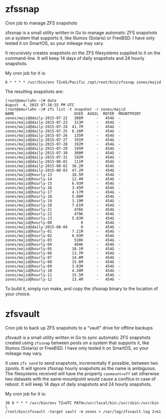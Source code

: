 # zfssnap
Cron job to manage ZFS snapshots

zfssnap is a small utility written in Go to manage automatic ZFS snapshots on
a system that supports it, like Illumos (Solaris) or FreeBSD. I have only
tested it on SmartOS, so your mileage may vary.

It recursively creates snapshots on the ZFS filesystems supplied to it on the
command-line. It will keep 14 days of daily snapshots and 24 hourly snapshots.

My cron job for it is:

    0 * * * * /usr/bin/env TZ=US/Pacific /opt/root/bin/zfssnap zones/majid

The resulting snapshots are:

    [root@emurlahn ~]# date
    August  4, 2015 07:38:55 PM UTC
    [root@emurlahn ~]# zfs list -t snapshot -r zones/majid
    NAME                           USED  AVAIL  REFER  MOUNTPOINT
    zones/majid@daily-2015-07-22   386M      -   454G  -
    zones/majid@daily-2015-07-23   313M      -   454G  -
    zones/majid@daily-2015-07-24  41.7M      -   454G  -
    zones/majid@daily-2015-07-25  8.26M      -   454G  -
    zones/majid@daily-2015-07-26   135M      -   454G  -
    zones/majid@daily-2015-07-27   191M      -   454G  -
    zones/majid@daily-2015-07-28   192M      -   454G  -
    zones/majid@daily-2015-07-29   195M      -   454G  -
    zones/majid@daily-2015-07-30   300M      -   454G  -
    zones/majid@daily-2015-07-31   192M      -   454G  -
    zones/majid@daily-2015-08-01   111M      -   454G  -
    zones/majid@daily-2015-08-02  36.2M      -   454G  -
    zones/majid@daily-2015-08-03  47.2M      -   454G  -
    zones/majid@hourly-13         18.5M      -   454G  -
    zones/majid@hourly-14         12.4M      -   454G  -
    zones/majid@hourly-15         6.93M      -   454G  -
    zones/majid@hourly-16         3.45M      -   454G  -
    zones/majid@hourly-17         4.17M      -   454G  -
    zones/majid@hourly-18         5.00M      -   454G  -
    zones/majid@hourly-19         3.19M      -   454G  -
    zones/majid@hourly-20         7.61M      -   454G  -
    zones/majid@hourly-21          476K      -   454G  -
    zones/majid@hourly-22          479K      -   454G  -
    zones/majid@hourly-23         5.83M      -   454G  -
    zones/majid@hourly-00             0      -   454G  -
    zones/majid@daily-2015-08-04      0      -   454G  -
    zones/majid@hourly-01         7.11M      -   454G  -
    zones/majid@hourly-02         6.93M      -   454G  -
    zones/majid@hourly-03          510K      -   454G  -
    zones/majid@hourly-04          494K      -   454G  -
    zones/majid@hourly-05         10.1M      -   454G  -
    zones/majid@hourly-06         13.7M      -   454G  -
    zones/majid@hourly-07         14.8M      -   454G  -
    zones/majid@hourly-08         15.6M      -   454G  -
    zones/majid@hourly-09         3.83M      -   454G  -
    zones/majid@hourly-10         4.20M      -   454G  -
    zones/majid@hourly-11         15.5M      -   454G  -
    zones/majid@hourly-12         13.4M      -   454G  -

To build it, simply run make, and copy the zfssnap binary to the location of
your choice.

# zfsvault
Cron job to back up ZFS snapshots to a "vault" drive for offline backups

zfsvault is a small utility written in Go to sync automatic ZFS snapshots
created using `zfssnap` between pools on a system that supports it, like
Illumos (Solaris) or FreeBSD. I have only tested it on SmartOS, so your
mileage may vary.

It uses `zfs send` to send snapshots, incrementally if possible, between two
zpools. It will ignore zfssnap hourly snapshots as the name is ambiguous. The
filesystems received will have the property `canmount=off` set otherwise two
datasets with the same mountpoint would cause a conflice in case of reboot. It
will keep 14 days of daily snapshots and 24 hourly snapshots.

My cron job for it is:

    30 0 * * * /usr/bin/env TZ=UTC PATH=/usr/local/bin:/usr/sbin:/usr/bin \
    /root/bin/zfsvault -target vault -m zones > /var/log/zfsvault.log 2>&1
